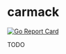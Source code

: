 # carmack

[![Go Report Card](https://goreportcard.com/badge/github.com/ruggi/carmack)](https://goreportcard.com/report/github.com/ruggi/carmack)

TODO
